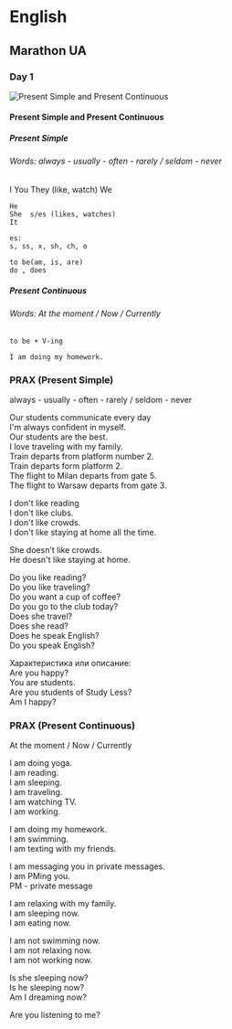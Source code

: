 ﻿# English
## Marathon UA
### Day 1
![Present Simple and Present Continuous](https://github.com/AndriiKot/PresentSimple_Count_PreInter_Marathon_UA/blob/main/PreInter_Day1_PresentSimple_Cont.jpg)

#### Present Simple and Present Continuous

##### Present Simple
###### Words:  always - usually - often - rarely / seldom - never

I 
You 
They  (like, watch)
We 

    He 
    She  s/es (likes, watches)
    It

    es:
    s, ss, x, sh, ch, o

    to be(am, is, are)
    do , does 

##### Present Continuous
###### Words: At the moment / Now / Currently

    to be + V-ing 

    I am doing my homework.  

### PRAX (Present Simple)

always - usually - often - rarely / seldom - never

Our students communicate every day   
I'm always confident in myself.     
Our students are the best.    
I love traveling with my family.    
Train departs from platform number 2.    
Train departs form platform 2.    
The flight to Milan departs from gate 5.    
The flight to Warsaw departs from gate 3.    

I don't like reading     
I don't like clubs.    
I don't like crowds.    
I don't like staying at home all the time.    

She doesn't like crowds.    
He doesn't like staying at home.    

Do you like reading?  
Do you like traveling?  
Do you want a cup of coffee?  
Do you go to the club today?  
Does she travel?  
Does she read?  
Does he speak English?  
Do you speak English?  

Характеристика или описание:  
Are you happy?  
You are students.    
Are you students of Study Less?  
Am I happy?  

### PRAX (Present Continuous)

At the moment / Now / Currently  

I am doing yoga.  
I am reading.  
I am sleeping.  
I am traveling.  
I am watching TV.  
I am working.  

I am doing my homework.  
I am swimming.  
I am texting with my friends.  

I am messaging you in private messages.  
I am PMing you.  
PM - private message

I am relaxing with my family.  
I am sleeping now.  
I am eating now.  


I am not swimming now.  
I am not relaxing now.  
I am not working now.  

Is she sleeping now?  
Is he sleeping now?  
Am I dreaming now?  

Are you listening to me?  


